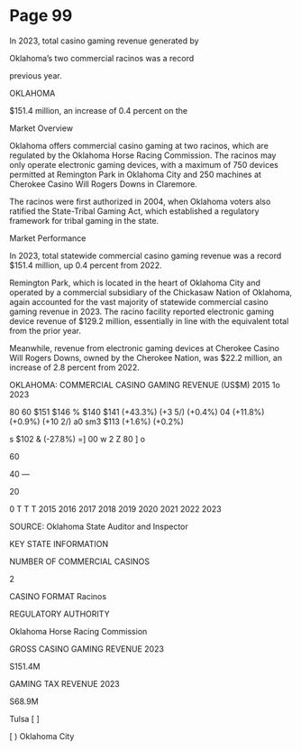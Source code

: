 # Page 99

In 2023, total casino gaming revenue generated by

Oklahoma’s two commercial racinos was a record

previous year.

OKLAHOMA

$151.4 million, an increase of 0.4 percent on the

Market Overview

Oklahoma offers commercial casino gaming at two racinos, which are regulated
by the Oklahoma Horse Racing Commission. The racinos may only operate
electronic gaming devices, with a maximum of 750 devices permitted at
Remington Park in Oklahoma City and 250 machines at Cherokee Casino Will
Rogers Downs in Claremore.

The racinos were first authorized in 2004, when Oklahoma voters also ratified
the State-Tribal Gaming Act, which established a regulatory framework for tribal
gaming in the state.

Market Performance

In 2023, total statewide commercial casino gaming revenue was a record
$151.4 million, up 0.4 percent from 2022.

Remington Park, which is located in the heart of Oklahoma City and operated by
a commercial subsidiary of the Chickasaw Nation of Oklahoma, again accounted
for the vast majority of statewide commercial casino gaming revenue in 2023.
The racino facility reported electronic gaming device revenue of $129.2 million,
essentially in line with the equivalent total from the prior year.

Meanwhile, revenue from electronic gaming devices at Cherokee Casino Will
Rogers Downs, owned by the Cherokee Nation, was $22.2 million, an increase
of 2.8 percent from 2022.

OKLAHOMA: COMMERCIAL CASINO GAMING REVENUE (US$M)
2015 1o 2023

80
60 $151
$146 %
$140 $141 (+43.3%) (+3 5/) (+0.4%)
04 (+11.8%) (+0.9%)
(+10 2/)
a0 sm3 $113
(+1.6%) (+0.2%)

s $102
& (-27.8%)
=] 00
w
2
Z 80
]
o

60

40 —

20

0 T T T
2015 2016 2017 2018 2019 2020 2021 2022 2023

SOURCE: Oklahoma State Auditor and Inspector

KEY STATE INFORMATION

NUMBER OF COMMERCIAL CASINOS

2

CASINO FORMAT
Racinos

REGULATORY AUTHORITY

Oklahoma Horse
Racing Commission

GROSS CASINO GAMING REVENUE 2023

S151.4M

GAMING TAX REVENUE 2023

S68.9M

Tulsa
[ ]

[ )
Oklahoma City
